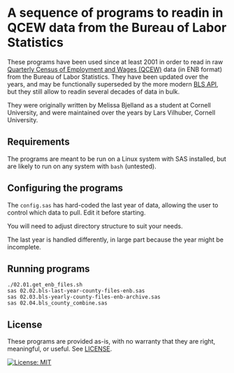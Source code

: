 # A sequence of programs to readin in QCEW data from the Bureau of Labor Statistics

These programs have been used since at least 2001 in order to read in raw [Quarterly Census of Employment and Wages (QCEW)](https://www.bls.gov/cew/) data (in ENB format) from the Bureau of Labor Statistics. They have been updated over the years, and may be functionally superseded by the more modern [BLS API](https://www.bls.gov/developers/), but they still allow to readin several decades of data in bulk.


They were originally written by Melissa Bjelland as a student at Cornell University, and were maintained over the years by Lars Vilhuber, Cornell University.

## Requirements

The programs are meant to be run on a Linux system with SAS installed, but are likely to run on any system with `bash` (untested).

## Configuring the programs

The `config.sas` has hard-coded the last year of data, allowing the user to control which data to pull. Edit it before starting.

You will need to adjust directory structure to suit your needs.

The last year is handled differently, in large part because the year might be incomplete. 

## Running programs

```
./02.01.get_enb_files.sh
sas 02.02.bls-last-year-county-files-enb.sas
sas 02.03.bls-yearly-county-files-enb-archive.sas
sas 02.04.bls_county_combine.sas
```


## License

These programs are provided as-is, with no warranty that they are right, meaningful, or useful. See [LICENSE](LICENSE).

[![License: MIT](https://img.shields.io/badge/License-MIT-yellow.svg)](https://opensource.org/licenses/MIT)  
